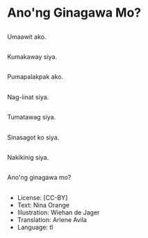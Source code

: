 # Ano'ng Ginagawa Mo?

##
Umaawit ako.

##
Kumakaway siya.

##
Pumapalakpak ako.

##
Nag-iinat siya.

##
Tumatawag siya.

##
Sinasagot ko siya.

##
Nakikinig siya.

##
Ano'ng ginagawa mo?

##
* License: [CC-BY]
* Text: Nina Orange
* Illustration: Wiehan de Jager
* Translation: Arlene Avila
* Language: tl
